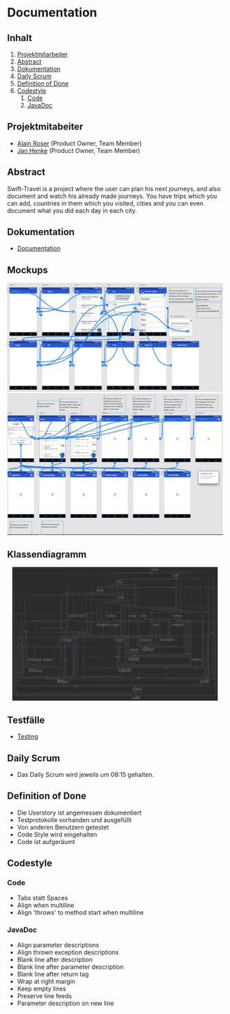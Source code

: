 # Documentation

## Inhalt

1. [Projektmitarbeiter](#Projektmitarbeiter)
2. [Abstract](#Abstract)
3. [Dokumentation](#Dokumentation)
4. [Daily Scrum](#Daily-Scrum)
5. [Definition of Done](#Definition-of-Done)
6. [Codestyle](#Codestyle)
	1. [Code](#Code)
	2. [JavaDoc](#JavaDoc)
	
## Projektmitabeiter
* [Alain Roser](https://git.bbcag.ch/brosea) (Product Owner, Team Member)
* [Jan Henke](https://git.bbcag.ch/bhenkj) (Product Owner, Team Member)

## Abstract
Swift-Travel is a project where the user can plan his next journeys, and also document and watch his already made journeys.
You have trips which you can add, countries in them which you visited, cities and you can even document what you did each day in each city. 

## Dokumentation
* [Documentation](docs/documentation/documentation.md)

## Mockups
<div align="center">
    <img src="docs/designs/images/MockupAlain.png" alt="Bild Mockup">
</div>
<div align="center">
    <img src="docs/designs/images/MockupJan.png" alt="Bild Mockup">
</div>

## Klassendiagramm
<div align="center">
    <img src="docs/designs/images/classdiagram.png" alt="Bild Klassendiagramm" style="width: 50vw;">
</div>

## Testfälle
* [Testing](docs/documentation/documentation.md#6-testing)

## Daily Scrum
* Das Daily Scrum wird jeweils um 08:15 gehalten.

## Definition of Done
* Die Userstory ist angemessen dokumentiert
* Testprotokolle vorhanden und ausgefüllt
* Von anderen Benutzern getestet
* Code Style wird eingehalten
* Code ist aufgeräumt

## Codestyle
### Code
* Tabs statt Spaces
* Align when multiline
* Align 'throws' to method start when multiline

### JavaDoc
* Align parameter descriptions
* Align thrown exception descriptions 
* Blank line after description 
* Blank line after parameter description 
* Blank line after return tag 
* Wrap at right margin 
* Keep empty lines 
* Preserve line feeds
* Parameter description on new line
